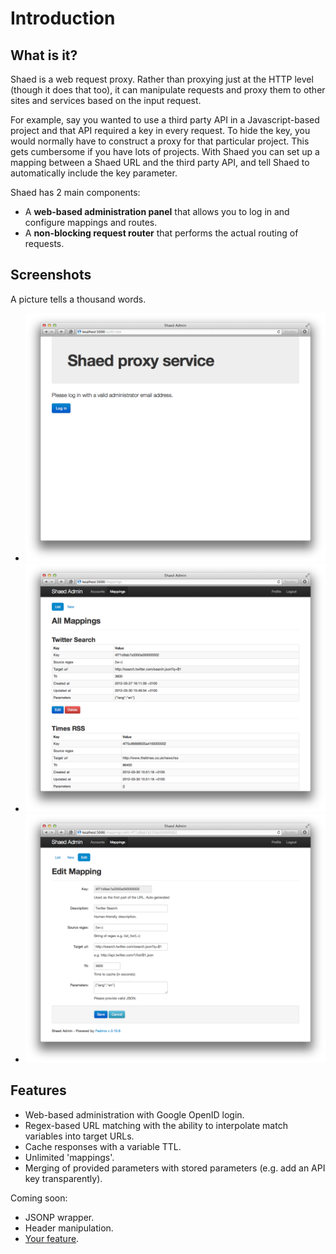 # Introduction
## What is it?

Shaed is a web request proxy. Rather than proxying just at the HTTP level
(though it does that too), it can manipulate requests and proxy them to
other sites and services based on the input request.

For example, say you wanted to use a third party API in a Javascript-based
project and that API required a key in every request. To hide the key, you would
normally have to construct a proxy for that particular project. This gets
cumbersome if you have lots of projects. With Shaed you can set up a mapping
between a Shaed URL and the third party API, and tell Shaed to automatically
include the key parameter.

Shaed has 2 main components:

 - A **web-based administration panel** that allows you to log in and configure
   mappings and routes.
 - A **non-blocking request router** that performs the actual routing of
   requests.

## Screenshots

A picture tells a thousand words.

<ul class="thumbnails">
  <li class="span3">
    <a class="thumbnail" href="img/screenshots/login.png"><img src="img/screenshots/login.png" alt="Login page" title="Login page" /></a>
  </li>

  <li class="span3">
    <a class="thumbnail" href="img/screenshots/mappings.png"><img src="img/screenshots/mappings.png" alt="List of mappings" title="List of mappings" /></a>
  </li>

  <li class="span3">
    <a class="thumbnail" href="img/screenshots/edit.png"><img src="img/screenshots/edit.png" alt="Editing a mapping" title="Editing a mapping" /></a>
  </li>

</ul>

## Features

 - Web-based administration with Google OpenID login.
 - Regex-based URL matching with the ability to interpolate match variables
   into target URLs.
 - Cache responses with a variable TTL.
 - Unlimited 'mappings'.
 - Merging of provided parameters with stored parameters (e.g. add an API key
   transparently).

Coming soon:

 - JSONP wrapper.
 - Header manipulation.
 - [Your feature](http://github.com/newsinternational/shaed).
